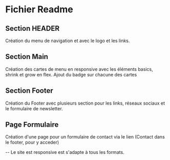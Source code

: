 # Fichier Readme

## Section HEADER
Création du menu de navigation et avec le logo et les links.

## Section Main
Création des cartes de menu en responsive avec les éléments basics, shrink et grow en flex. Ajout du badge sur chacune des cartes

## Section Footer
Création du Footer avec plusieurs section pour les links, réseaux sociaux et le formulaire de newsletter.

## Page Formulaire
Création d'une page pour un formulaire de contact via le lien (Contact dans le footer, pour y acceder)

-- Le site est responsive est s'adapte à tous les formats.
